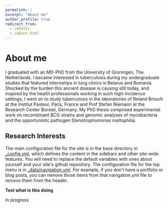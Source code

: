 ```yaml
---
permalink: /
excerpt: "About me"
author_profile: true
redirect_from: 
  - /about/
  - /about.html
---
```



About me
======

I graduated with an MD-PhD from the University of Groningen, The Netherlands. I became interested in tuberculosis during my undergraduate studies that featured internships in lung clinics in Belarus and Romania. Shocked by the burden this ancient disease is causing still today, and inspired by the health professionals working in such high-incidence settings, I went on to study tuberculosis in the laboratories of Roland Brosch at the Institut Pasteur, Paris, France and Prof Stefan Niemann at the Research Center Borstel, Germany. My PhD thesis comprised experimental work on recombinant BCG strains and genomic analyses of mycobacteria and the opportunistic pathogen Stenotrophomonas maltophilia.


Research Interests 
------
The main configuration file for the site is in the base directory in [_config.yml](https://github.com/academicpages/academicpages.github.io/blob/master/_config.yml), which defines the content in the sidebars and other site-wide features. You will need to replace the default variables with ones about yourself and your site's github repository. The configuration file for the top menu is in [_data/navigation.yml](https://github.com/academicpages/academicpages.github.io/blob/master/_data/navigation.yml). For example, if you don't have a portfolio or blog posts, you can remove those items from that navigation.yml file to remove them from the header. 


**Test what is this doing**

In progress 
